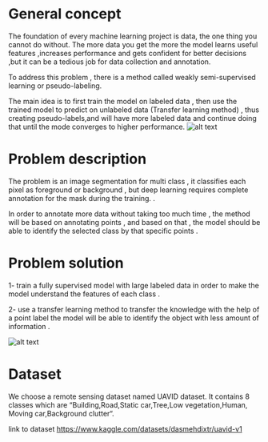# General concept 

The foundation of every machine learning project is data, the one thing you cannot do without.
The more data you get the more the model learns useful features ,increases performance and gets confident for better decisions ,but it can be a tedious job for data collection and annotation. 

To address this problem , there is a method called weakly semi-supervised learning or pseudo-labeling.

The main idea is to first train the model on labeled data , then use the trained model to predict on unlabeled data (Transfer learning method) , thus creating pseudo-labels,and will have more labeled data and continue doing that until the mode converges to higher performance.
![alt text](https://github.com/bensalahhoussam/weakly_supervised_learning_image_segmentation/tree/main/img_1.png)

# Problem description 

The problem is an image segmentation for multi class , it classifies each pixel as foreground or background , but deep learning requires complete annotation for the mask during the training. .

In order to annotate more data  without taking too much time , the method will be based on annotating points , and based on that , the model should be able to identify the selected class by that specific points .

# Problem solution

1- train a fully supervised model with large labeled data in order to make the model understand the features of each class .

2- use a transfer learning method to transfer the knowledge with the help of a point label the model will be able to identify the object with less amount of information . 

![alt text](https://github.com/bensalahhoussam/weakly_supervised_learning_image_segmentation/tree/main/images/img.png)


# Dataset 

We choose a remote sensing dataset named UAVID dataset.
It contains 8 classes which are  “Building,Road,Static car,Tree,Low vegetation,Human,
Moving car,Background clutter“.

link to dataset https://www.kaggle.com/datasets/dasmehdixtr/uavid-v1

